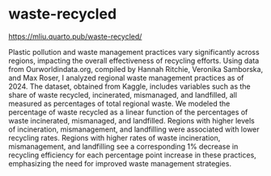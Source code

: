# waste-recycled
https://mliu.quarto.pub/waste-recycled/

Plastic pollution and waste management practices vary significantly across regions, impacting the overall effectiveness of recycling efforts. Using data from Ourworldindata.org, compiled by Hannah Ritchie, Veronika Samborska, and Max Roser, I analyzed regional waste management practices as of 2024. The dataset, obtained from Kaggle, includes variables such as the share of waste recycled, incinerated, mismanaged, and landfilled, all measured as percentages of total regional waste. We modeled the percentage of waste recycled as a linear function of the percentages of waste incinerated, mismanaged, and landfilled. Regions with higher levels of incineration, mismanagement, and landfilling were associated with lower recycling rates. Regions with higher rates of waste incineration, mismanagement, and landfilling see a corresponding 1% decrease in recycling efficiency for each percentage point increase in these practices, emphasizing the need for improved waste management strategies.

